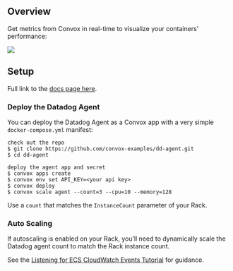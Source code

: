 ## Overview

Get metrics from Convox in real-time to visualize your containers' performance:

![](https://raw.githubusercontent.com/DataDog/integrations-extras/master/convox/images/snapshot.png)

## Setup

Full link to the [docs page here](https://convox.com/docs/datadog/).

### Deploy the Datadog Agent

You can deploy the Datadog Agent as a Convox app with a very simple `docker-compose.yml` manifest:
```
check out the repo
$ git clone https://github.com/convox-examples/dd-agent.git
$ cd dd-agent

deploy the agent app and secret
$ convox apps create
$ convox env set API_KEY=<your api key>
$ convox deploy
$ convox scale agent --count=3 --cpu=10 --memory=128
```

Use a `count` that matches the `InstanceCount` parameter of your Rack.

### Auto Scaling

If autoscaling is enabled on your Rack, you’ll need to dynamically scale the Datadog agent count to match the Rack instance count.

See the [Listening for ECS CloudWatch Events Tutorial](http://docs.aws.amazon.com/AmazonECS/latest/developerguide/ecs_cwet.html) for guidance.
